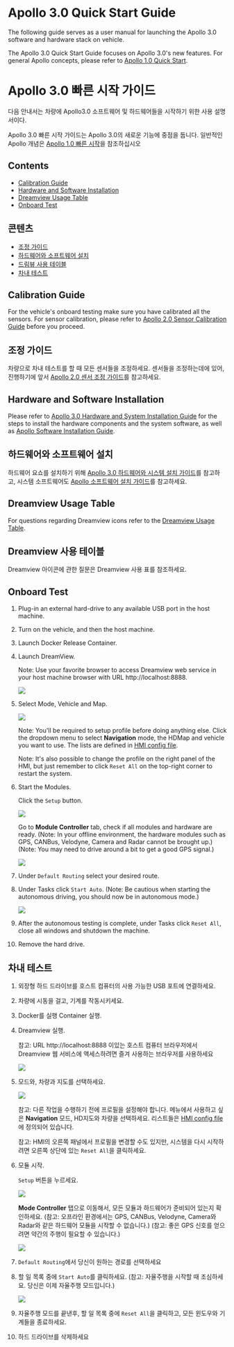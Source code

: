 # Apollo 3.0 Quick Start Guide

The following guide serves as a user manual for launching the Apollo 3.0
software and hardware stack on vehicle.

The Apollo 3.0 Quick Start Guide focuses on Apollo 3.0's new features. For general
Apollo concepts, please refer to
[Apollo 1.0 Quick Start](https://github.com/ApolloAuto/apollo/blob/master/docs/quickstart/apollo_1_0_quick_start.md).

# Apollo 3.0 빠른 시작 가이드

다음 안내서는 차량에 Apollo3.0 소프트웨어 및 하드웨어들을 시작하기 위한 사용 설명서이다.

Apollo 3.0 빠른 시작 가이드는 Apollo 3.0의 새로운 기능에 중점을 둡니다. 일반적인 Apollo 개념은 [Apollo 1.0 빠른 시작](https://github.com/ApolloAuto/apollo/blob/master/docs/quickstart/apollo_1_0_quick_start.md)을 참조하십시오

## Contents

- [Calibration Guide](#calibration-guide)
- [Hardware and Software Installation](#hardware-and-software-installation)
- [Dreamview Usage Table](#dreamview-usage-table)
- [Onboard Test](#onboard-test)

## 콘텐츠

- [조정 가이드](#calibration-guide)
- [하드웨어와 소프트웨어 설치](#hardware-and-software-installation)
- [드림뷰 사용 테이블](#dreamview-usage-table)
- [차내 테스트](#onboard-test)


## Calibration Guide

For the vehicle's onboard testing make sure you have calibrated all the sensors. For
sensor calibration, please refer to
[Apollo 2.0 Sensor Calibration Guide](https://github.com/ApolloAuto/apollo/blob/master/docs/quickstart/apollo_2_0_sensor_calibration_guide.md)
before you proceed.

## 조정 가이드

차량으로 차내 테스트를 할 때 모든 센서들을 조정하세요. 센서들을 조정하는데에 있어, 진행하기에 앞서 [Apollo 2.0 센서 조정 가이드](https://github.com/ApolloAuto/apollo/blob/master/docs/quickstart/apollo_2_0_sensor_calibration_guide.md)를 참고하세요.

## Hardware and Software Installation

Please refer to
[Apollo 3.0 Hardware and System Installation Guide](https://github.com/ApolloAuto/apollo/blob/master/docs/quickstart/apollo_3_0_hardware_system_installation_guide.md)
for the steps to install the hardware components and the system software, as well as
[Apollo Software Installation Guide](https://github.com/ApolloAuto/apollo/blob/master/docs/quickstart/apollo_software_installation_guide.md).

## 하드웨어와 소프트웨어 설치

하드웨어 요쇼를 설치하기 위해 [Apollo 3.0 하드웨어와 시스템 설치 가이드](https://github.com/ApolloAuto/apollo/blob/master/docs/quickstart/apollo_3_0_hardware_system_installation_guide.md)를 참고하고, 시스템 소프트웨어도 [Apollo 소프트웨어 설치 가이드](https://github.com/ApolloAuto/apollo/blob/master/docs/quickstart/apollo_software_installation_guide.md)를 참고하세요.

## Dreamview Usage Table

For questions regarding Dreamview icons refer to the
[Dreamview Usage Table](https://github.com/ApolloAuto/apollo/blob/master/docs/specs/dreamview_usage_table.md).

## Dreamview 사용 테이블

Dreamview 아이콘에 관한 질문은 Dreamview 사용 표를 참조하세요.

## Onboard Test

1. Plug-in an external hard-drive to any available USB port in the host machine. 

2. Turn on the vehicle, and then the host machine.

3. Launch Docker Release Container.

4. Launch DreamView.

   Note\: Use your favorite browser to access Dreamview web service in your host
   machine browser with URL http://localhost:8888.

   ![](images/dreamview_2_5.png)

5. Select Mode, Vehicle and Map.

   ![](images/dreamview_2_5_setup_profile.png)

   Note\: You'll be required to setup profile before doing anything else. Click
   the dropdown menu to select **Navigation** mode, the HDMap and vehicle you
   want to use. The lists are defined in
   [HMI config file](https://raw.githubusercontent.com/ApolloAuto/apollo/master/modules/dreamview/conf/hmi.conf).

   Note\: It's also possible to change the profile on the right panel of the
   HMI, but just remember to click `Reset All` on the top-right corner to
   restart the system.

6. Start the Modules.

   Click the `Setup` button.

   ![](images/dreamview_2_5_setup.png)

   Go to **Module Controller** tab, check if all modules and hardware are ready.
   (Note\: In your offline environment, the hardware modules such as GPS,
   CANBus, Velodyne, Camera and Radar cannot be brought up.)
   (Note\: You may need to drive around a bit to get a good GPS signal.)
   
   ![](images/dreamview_2_5_module_controller.png)

7. Under `Default Routing` select your desired route.

8. Under Tasks click `Start Auto`. (Note: Be cautious when starting the autonomous
   driving, you should now be in autonomous mode.)

   ![](images/dreamview_2_5_start_auto.png)

9. After the autonomous testing is complete, under Tasks click `Reset All`, close all
   windows and shutdown the machine. 

10. Remove the hard drive.

## 차내 테스트

1. 외장형 하드 드라이브를 호스트 컴퓨터의 사용 가능한 USB 포트에 연결하세요.

2. 차량에 시동을 걸고, 기계를 작동시키세요.

3. Docker를 실행 Container 실행.

4. Dreamview 실행.

   참고\: URL http://localhost:8888 이있는 호스트 컴퓨터 브라우저에서 Dreamview 웹 서비스에 액세스하려면 즐겨 사용하는 브라우저를 사용하세요

   ![](images/dreamview_2_5.png)

5. 모드와, 차량과 지도를 선택하세요.

   ![](images/dreamview_2_5_setup_profile.png)
   
   참고\: 다른 작업을 수행하기 전에 프로필을 설정해야 합니다. 메뉴에서 사용하고 싶은 **Navigation** 모드, HD지도와 
   차량을 선택하세요. 리스트들은 [HMI config file](https://raw.githubusercontent.com/ApolloAuto/apollo/master/modules/dreamview/conf/hmi.conf)에 정의되어 있습니다.
  
   참고\: HMI의 오른쪽 패널에서 프로필을 변경할 수도 있지만, 시스템을 다시 시작하려면 오른쪽 상단에 있는 `Reset All`을 클릭하세요.

6. 모듈 시작.

   `Setup` 버튼을 누르세요.

   ![](images/dreamview_2_5_setup.png)

    **Mode Controller** 탭으로 이동해서, 모든 모듈과 하드웨어가 준비되어 있는지 확인하세요.
   (참고\: 오프라인 환경에서는 GPS, CANBus, Velodyne, Camera와 Radar와 같은 하드웨어 모듈을 시작할 수 없습니다.) 
   (참고\: 좋은 GPS 신호를 얻으려면 약간의 주행이 필요할 수 있습니다.)

   ![](images/dreamview_2_5_module_controller.png)

7. `Default Routing`에서 당신이 원하는 경로를 선택하세요

8. 할 일 목록 중에 `Start Auto`를 클릭하세요.
   (참고: 자율주행을 시작할 때 조심하세요. 당신은 이제 자율주행 모드입니다.) 

   ![](images/dreamview_2_5_start_auto.png)

9. 자율주행 모드를 끝낸후, 할 일 목록 중에 `Reset All`을 클릭하고, 모든 윈도우와 기계들을 종료하세요.

10. 하드 드라이브를 삭제하세요
